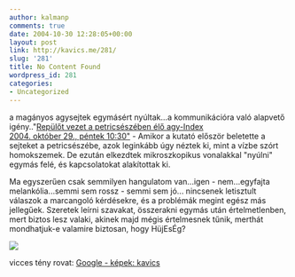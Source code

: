 ```yaml
---
author: kalmanp
comments: true
date: 2004-10-30 12:28:05+00:00
layout: post
link: http://kavics.me/281/
slug: '281'
title: No Content Found
wordpress_id: 281
categories:
- Uncategorized
---
```


a magányos agysejtek egymásért nyúltak...a kommunikációra való alapvető igény.."[Repülőt vezet a petricsészében élő agy-Index  
2004. október 29., péntek 10:30"](http://index.hu/tech/tudomany/agy041028/) - Amikor a kutató először beletette a sejteket a petricsészébe, azok leginkább úgy néztek ki, mint a vízbe szórt homokszemek. De ezután elkezdtek mikroszkopikus vonalakkal "nyúlni" egymás felé, és kapcsolatokat alakítottak ki.




Ma egyszerűen csak semmilyen hangulatom van...igen - nem...egyfajta melankólia...semmi sem rossz - semmi sem jó... nincsenek letisztult válaszok a marcangoló kérdésekre, és a problémák megint egész más jellegűek. Szeretek leírni szavakat, összerakni egymás után értelmetlenben, mert biztos lesz valaki, akinek majd mégis értelmesnek tűnik, merthát mondhatjuk-e valamire biztosan, hogy HüjEsÉg?




![](http://kavics.freeblog.hu/Files/kavicstalp.jpg)




vicces tény rovat: [Google - képek: kavics](http://images.google.co.hu/images?hl=hu&newwindow=1&q=kavics&sa=N&tab=wi&meta=)
